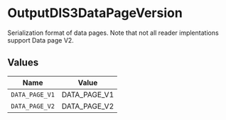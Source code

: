 # OutputDlS3DataPageVersion

Serialization format of data pages. Note that not all reader implentations support Data page V2.


## Values

| Name           | Value          |
| -------------- | -------------- |
| `DATA_PAGE_V1` | DATA_PAGE_V1   |
| `DATA_PAGE_V2` | DATA_PAGE_V2   |